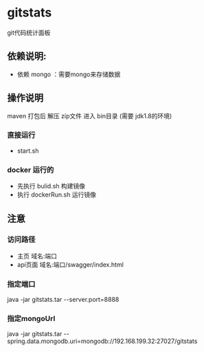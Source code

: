 # gitstats
git代码统计面板

## 依赖说明:
* 依赖 mongo ：需要mongo来存储数据

## 操作说明
  maven 打包后 解压 zip文件 进入 bin目录 (需要 jdk1.8的环境)

### 直接运行
* start.sh

### docker 运行的
 * 先执行 bulid.sh 构建镜像
 * 执行 dockerRun.sh 运行镜像

## 注意

### 访问路径 
 * 主页  域名:端口
 * api页面 域名:端口/swagger/index.html

### 指定端口 
java -jar gitstats.tar --server.port=8888

### 指定mongoUrl
java -jar gitstats.tar --spring.data.mongodb.uri=mongodb://192.168.199.32:27027/gitstats
